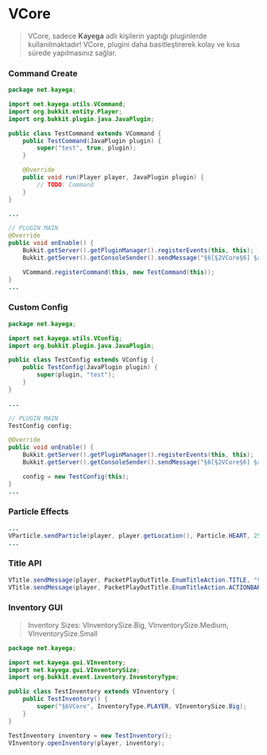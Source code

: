 # VCore
> VCore, sadece **Kayega** adlı kişilerin yaptığı pluginlerde kullanılmaktadır!
> VCore, plugini daha basitleştirerek kolay ve kısa sürede yapılmasınız sağlar.

### Command Create
```java
package net.kayega;

import net.kayega.utils.VCommand;
import org.bukkit.entity.Player;
import org.bukkit.plugin.java.JavaPlugin;

public class TestCommand extends VCommand {
    public TestCommand(JavaPlugin plugin) {
        super("test", true, plugin);
    }

    @Override
    public void run(Player player, JavaPlugin plugin) {
        // TODO: Command
    }
}
```
```java
...

// PLUGIN MAIN
@Override
public void onEnable() {
    Bukkit.getServer().getPluginManager().registerEvents(this, this);
    Bukkit.getServer().getConsoleSender().sendMessage("§6[§2VCore§6] §aVCore is activated!");

    VCommand.registerCommand(this, new TestCommand(this));
}
...
```
### Custom Config
```java
package net.kayega;

import net.kayega.utils.VConfig;
import org.bukkit.plugin.java.JavaPlugin;

public class TestConfig extends VConfig {
    public TestConfig(JavaPlugin plugin) {
        super(plugin, "test");
    }
}
```
```java
...

// PLUGIN MAIN
TestConfig config;

@Override
public void onEnable() {
    Bukkit.getServer().getPluginManager().registerEvents(this, this);
    Bukkit.getServer().getConsoleSender().sendMessage("§6[§2VCore§6] §aVCore is activated!");

    config = new TestConfig(this);
}
...
```
### Particle Effects
```java
...
VParticle.sendParticle(player, player.getLocation(), Particle.HEART, 25, 10);
...
```
### Title API
```java
VTitle.sendMessage(player, PacketPlayOutTitle.EnumTitleAction.TITLE, "§bVCore", 1, 2, 1);
VTitle.sendMessage(player, PacketPlayOutTitle.EnumTitleAction.ACTIONBAR, "§bVCore", 1, 2, 1);
```
### Inventory GUI
> Inventory Sizes: VInventorySize.Big, VInventorySize.Medium, VInventorySize.Small
```java
package net.kayega;

import net.kayega.gui.VInventory;
import net.kayega.gui.VInventorySize;
import org.bukkit.event.inventory.InventoryType;

public class TestInventory extends VInventory {
    public TestInventory() {
        super("§bVCore", InventoryType.PLAYER, VInventorySize.Big);
    }
}
```
```java
TestInventory inventory = new TestInventory();
VInventory.openInventory(player, inventory);
```
